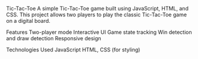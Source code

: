 Tic-Tac-Toe
A simple Tic-Tac-Toe game built using JavaScript, HTML, and CSS. This project allows two players to play the classic Tic-Tac-Toe game on a digital board.

Features
Two-player mode
Interactive UI
Game state tracking
Win detection and draw detection
Responsive design

Technologies Used
JavaScript
HTML, CSS (for styling)
